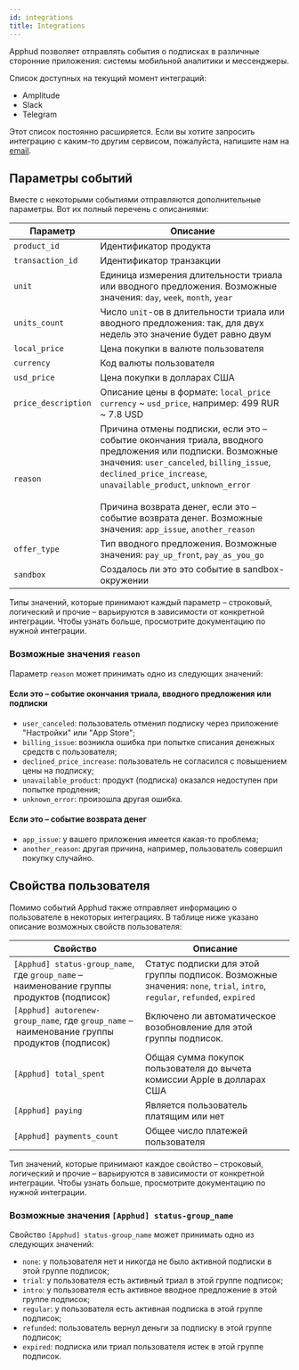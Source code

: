 ```yaml
---
id: integrations
title: Integrations
---
```

Apphud позволяет отправлять события о подписках в различные сторонние приложения: системы мобильной аналитики и мессенджеры.

Список доступных на текущий момент интеграций:

* Amplitude
* Slack
* Telegram

Этот список постоянно расширяется. Если вы хотите запросить интеграцию с каким-то другим сервисом, пожалуйста, напишите нам на [email](mailto:hi@apphud.com).

## Параметры событий

Вместе с некоторыми событиями отправляются дополнительные параметры. Вот их полный перечень с описаниями:

| Параметр            | Описание                                                     |
| ------------------- | ------------------------------------------------------------ |
| `product_id`        | Идентификатор продукта                                       |
| `transaction_id`    | Идентификатор транзакции                                     |
| `unit`              | Единица измерения длительности триала или вводного предложения. Возможные значения: `day`, `week`, `month`, `year` |
| `units_count`       | Число `unit`-ов в длительности триала или вводного предложения: так, для двух недель это значение будет равно двум |
| `local_price`       | Цена покупки в валюте пользователя                           |
| `currency`          | Код валюты пользователя                                      |
| `usd_price`         | Цена покупки в долларах США                                  |
| `price_description` | Описание цены в формате: `local_price` `currency` ~ `usd_price`, например: 499 RUR ~ 7.8 USD |
| `reason`            | Причина отмены подписки, если это – событие окончания триала, вводного предложения или подписки. Возможные значения: `user_canceled`, `billing_issue`, `declined_price_increase`, `unavailable_product`, `unknown_error`<br/><br/>Причина возврата денег, если это – событие возврата денег. Возможные значения: `app_issue`, `another_reason` |
| `offer_type`        | Тип вводного предложения. Возможные значения: `pay_up_front`, `pay_as_you_go` |
| `sandbox`           | Создалось ли это это событие в sandbox-окружении             |

Типы значений, которые принимают каждый параметр – строковый, логический и прочие – варьируются в зависимости от конкретной интеграции. Чтобы узнать больше, просмотрите документацию по нужной интеграции.

### Возможные значения `reason`

Параметр `reason` может принимать одно из следующих значений:

#### Если это – событие окончания триала, вводного предложения или подписки

* `user_canceled`: пользователь отменил подписку через приложение "Настройки" или "App Store";
* `billing_issue`: возникла ошибка при попытке списания денежных средств с пользователя;
* `declined_price_increase`: пользователь не согласился с повышением цены на подписку;
* `unavailable_product`: продукт (подписка) оказался недоступен при попытке продления;
* `unknown_error`: произошла другая ошибка.

#### Если это – событие возврата денег

* `app_issue`: у вашего приложения имеется какая-то проблема;
* `another_reason`: другая причина, например, пользователь совершил покупку случайно.

## Свойства пользователя

Помимо событий Apphud также отправляет информацию о пользователе в некоторых интеграциях. В таблице ниже указано описание возможных свойств пользователя:

| Свойство                                                     | Описание                                                     |
| ------------------------------------------------------------ | ------------------------------------------------------------ |
| `[Apphud] status-group_name`, где `group_name` – наименование группы продуктов (подписок) | Статус подписки для этой группы подписок. Возможные значения: `none`, `trial`, `intro`, `regular`, `refunded`, `expired` |
| `[Apphud] autorenew-group_name`, где `group_name` – наименование группы продуктов (подписок) | Включено ли автоматическое возобновление для этой группы подписок. |
| `[Apphud] total_spent`                                       | Общая сумма покупок пользователя до вычета комиссии Apple в долларах США |
| `[Apphud] paying`                                            | Является пользователь платящим или нет                       |
| `[Apphud] payments_count`                                    | Общее число платежей пользователя                            |

Тип значений, которые принимают каждое свойство – строковый, логический и прочие – варьируются в зависимости от конкретной интеграции. Чтобы узнать больше, просмотрите документацию по нужной интеграции.

### Возможные значения `[Apphud] status-group_name`

Свойство `[Apphud] status-group_name` может принимать одно из следующих значений:

* `none`: у пользователя нет и никогда не было активной подписки в этой группе подписок;
* `trial`: у пользователя есть активный триал в этой группе подписок;
* `intro`: у пользователя есть активное вводное предложение в этой группе подписок;
* `regular`: у пользователя есть активная подписка в этой группе подписок;
* `refunded`: пользователь вернул деньги за подписку в этой группе подписок;
* `expired`: подписка или триал пользователя истек в этой группе подписок.